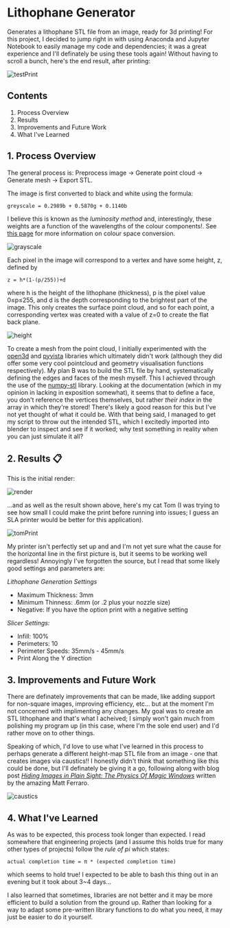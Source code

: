 # Lithophane Generator
Generates a lithophane STL file from an image, ready for 3d printing! For this project, I decided to jump right in with using Anaconda and Jupyter Notebook to easily manage my code and dependencies; it was a great experience and I'll definately be using these tools again! Without having to scroll a bunch, here's the end result, after printing: 

![testPrint](/images/test_print.jpg)

## Contents
1. Process Overview
2. Results
3. Improvements and Future Work
4. What I've Learned

## 1. Process Overview
The general process is: Preprocess image → Generate point cloud → Generate mesh → Export STL.

The image is first converted to black and white using the formula:
```
greyscale = 0.2989b + 0.5870g + 0.1140b
```
I believe this is known as the *luminosity method* and, interestingly, these weights are a function of the wavelengths of the colour components!. See [this page](https://www.dynamsoft.com/blog/insights/image-processing/image-processing-101-color-space-conversion/) for more information on colour space conversion.

![grayscale](/images/grayscale_output.png)

Each pixel in the image will correspond to a vertex and have some height, z, defined by
```
z = h*(1-(p/255))+d
```
where h is the height of the lithophane (thickness), p is the pixel value 0≤p≤255, and d is the depth corresponding to the brightest part of the image. This only creates the surface point cloud, and so for each point, a corresponding vertex was created with a value of z=0 to create the flat back plane. 

![height](/images/height_output.png)

To create a mesh from the point cloud, I initially experimented with the [open3d](https://pypi.org/project/open3d/) and [pyvista](https://docs.pyvista.org/) libraries which ultimately didn't work (although they did offer some very cool pointcloud and geometry visualisation functions respectively). My plan B was to build the STL file by hand, systematically defining the edges and faces of the mesh myself. This I achieved through the use of the [numpy-stl](https://pypi.org/project/numpy-stl/) library. Looking at the documentation (which in my opinion in lacking in exposition somewhat), it seems that to define a face, you don't reference the vertices themselves, but rather *their index* in the array in which they're stored! There's likely a good reason for this but I've not yet thought of what it could be. With that being said, I managed to get my script to throw out the intended STL, which I excitedly imported into blender to inspect and see if it worked; why test something in reality when you can just simulate it all?
## 2. Results :clipboard:
This is the initial render:

![render](/images/render.png)

...and as well as the result shown above, here's my cat Tom (I was trying to see how small I could make the print before running into issues; I guess an SLA printer would be better for this application).

![tomPrint](/images/tom_print.jpg)

My printer isn't perfectly set up and and I'm not yet sure what the cause for the horizontal line in the first picture is, but it seems to be working well regardless! Annoyingly I've forgotten the source, but I read that some likely good settings and parameters are:

*Lithophane Generation Settings*
* Maximum Thickness: 3mm
* Minimum Thinness: .6mm (or .2 plus your nozzle size)
* Negative: If you have the option print with a negative setting

*Slicer Settings:*
* Infill: 100%
* Perimeters: 10
* Perimeter Speeds: 35mm/s - 45mm/s
* Print Along the Y direction

## 3. Improvements and Future Work
There are definately improvements that can be made, like adding support for non-square images, improving efficiency, etc... but at the moment I'm not concerned with implimenting any changes. My goal was to create an STL lithophane and that's what I acheived; I simply won't gain much from polishing my program up (in this case, where I'm the sole end user) and I'd rather move on to other things.

Speaking of which, I'd love to use what I've learned in this process to perhaps generate a different height-map STL file from an image - one that creates images via caustics!! I honestly didn't think that something like this could be done, but I'll definately be giving it a go, following along with blog post [*Hiding Images in Plain Sight: The Physics Of Magic Windows*](https://mattferraro.dev/posts/caustics-engineering) written by the amazing Matt Ferraro. 

![caustics](/images/caustics.png)

## 4. What I've Learned
As was to be expected, this process took longer than expected. I read somewhere that engineering projects (and I assume this holds true for many other types of projects) follow the *rule of pi* which states:
```
actual completion time = π * (expected completion time)
```
which seems to hold true! I expected to be able to bash this thing out in an evening but it took about 3~4 days...

I also learned that sometimes, libraries are not better and it may be more efficient to build a solution from the ground up. Rather than looking for a way to adapt some pre-written library functions to do what you need, it may just be easier to do it yourself. 
